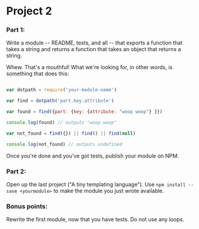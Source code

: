 # Project 2
### Part 1:

Write a module -- README, tests, and all -- that exports a function that
takes a string and returns a function that takes an object that returns a string.

Whew. That's a mouthful! What we're looking for, in other words, is something
that does this:

```javascript

var dotpath = require('your-module-name')

var find = dotpath('part.key.attribute')

var found = find({part: {key: {attribute: "woop woop"} }})

console.log(found) // outputs "woop woop"

var not_found = find({}) || find() || find(null)

console.log(not_found) // outputs undefined

```

Once you're done and you've got tests, publish your module on NPM.

### Part 2:

Open up the last project ("A tiny templating language"). Use `npm install --save <yourmodule>`
to make the module you just wrote available.

### Bonus points:

Rewrite the first module, now that you have tests. Do not use any loops.

